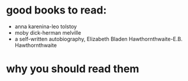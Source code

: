 # good books to read:
<ul>
	<li>anna karenina-leo tolstoy</li>
	<li>moby dick-herman melville</li>
	<li>a self-written autobiography, Elizabeth Bladen Hawthornthwaite-E.B. Hawthornthwaite</li>
</ul>
<h1>why you should read them</h1>
